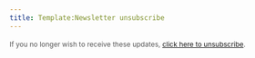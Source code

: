 ```yaml
---
title: Template:Newsletter unsubscribe
---
```


<div style="font-size:12px;color:#555;line-height:1.6;">If you no longer wish to receive these 
updates, <html><a href="*|UNSUB|*" target="_blank">click here to unsubscribe</a></html>. </div>